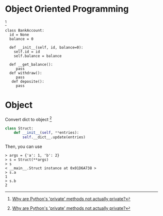 # Object Oriented Programming

[^1]

```
class BankAccount:
  id = None
  balance = 0

  def __init__(self, id, balance=0):
    self.id = id
    self.balance = balance

  def __get_balance():
     pass
  def withdraw():
     pass
   def deposite():
     pass
```

[^1]: [Why are Python's 'private' methods not actually private?](http://stackoverflow.com/questions/70528/why-are-pythons-private-methods-not-actually-private)

# Object

Convert dict to object [^1]

```python
class Struct:
    def __init__(self, **entries):
        self.__dict__.update(entries)
```

Then, you can use

```
> args = {'a': 1, 'b': 2}
> s = Struct(**args)
> s
< __main__.Struct instance at 0x01D6A738 >
> s.a
1
> s.b
2
```

[^1]: [stackoverflow, Convert Python dict to object?](http://stackoverflow.com/questions/1305532/convert-python-dict-to-object)